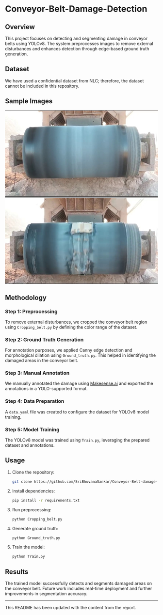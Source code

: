 # Conveyor-Belt-Damage-Detection

## Overview
This project focuses on detecting and segmenting damage in conveyor belts using YOLOv8. The system preprocesses images to remove external disturbances and enhances detection through edge-based ground truth generation.

## Dataset
We have used a confidential dataset from NLC; therefore, the dataset cannot be included in this repository.

## Sample Images

![No Damage](https://github.com/SriBhuvanaSankar/Conveyor-Belt-damage-Detection/blob/main/no_damage.jpeg)
![Damage](https://github.com/SriBhuvanaSankar/Conveyor-Belt-damage-Detection/blob/main/damage.jpeg)

## Methodology

### Step 1: Preprocessing
To remove external disturbances, we cropped the conveyor belt region using `Cropping_belt.py` by defining the color range of the dataset.

### Step 2: Ground Truth Generation
For annotation purposes, we applied Canny edge detection and morphological dilation using `Ground_truth.py`. This helped in identifying the damaged areas in the conveyor belt.

### Step 3: Manual Annotation
We manually annotated the damage using [Makesense.ai](https://www.makesense.ai/) and exported the annotations in a YOLO-supported format.

### Step 4: Data Preparation
A `data.yaml` file was created to configure the dataset for YOLOv8 model training.

### Step 5: Model Training
The YOLOv8 model was trained using `Train.py`, leveraging the prepared dataset and annotations.

## Usage
1. Clone the repository:
   ```bash
   git clone https://github.com/SriBhuvanaSankar/Conveyor-Belt-damage-Detection.git
   ```
2. Install dependencies:
   ```bash
   pip install -r requirements.txt
   ```
3. Run preprocessing:
   ```bash
   python Cropping_belt.py
   ```
4. Generate ground truth:
   ```bash
   python Ground_truth.py
   ```
5. Train the model:
   ```bash
   python Train.py
   ```

## Results
The trained model successfully detects and segments damaged areas on the conveyor belt. Future work includes real-time deployment and further improvements in segmentation accuracy.

---

This README has been updated with the content from the report.

